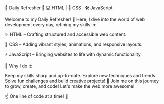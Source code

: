🚀 Daily Refresher 🌟
💻 HTML | 🎨 CSS | 🛠️ JavaScript
 
Welcome to my Daily Refresher! 🚀 Here, I dive into the world of web development every day, refining my skills in:

✨ HTML – Crafting structured and accessible web content.

🎨 CSS – Adding vibrant styles, animations, and responsive layouts.

⚡ JavaScript – Bringing websites to life with dynamic functionality.

🧠 Why I do it: 

Keep my skills sharp and up-to-date.
Explore new techniques and trends.
Solve fun challenges and build creative projects!
🌱 Join me on this journey to grow, create, and code! Let's make the web more awesome!


☝️ One line of code at a time! 🎉
